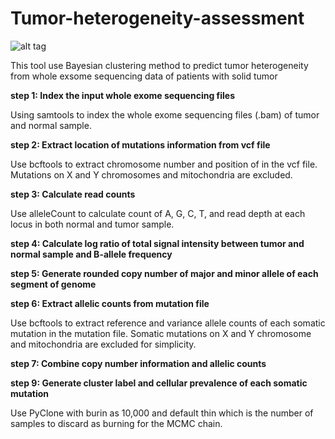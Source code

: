 # Tumor-heterogeneity-assessment

![alt tag](https://github.com/xinlingl/Tumor-heterogeneity-assessment/blob/main/workflow.jpg)

This tool use Bayesian clustering method to predict tumor heterogeneity from whole exsome sequencing data of patients with solid tumor 

**step 1: Index the input whole exome sequencing files**

Using samtools to index the whole exome sequencing files (.bam) of tumor and normal sample.



**step 2: Extract location of mutations information from vcf file**

Use bcftools to extract chromosome number and position of in the vcf file. Mutations on X and Y chromosomes and mitochondria are excluded. 



**step 3: Calculate read counts**

Use alleleCount to calculate count of A, G, C, T, and read depth at each locus in both normal and tumor sample. 



**step 4: Calculate log ratio of total signal intensity between tumor and normal sample and B-allele frequency**


**step 5: Generate rounded copy number of major and minor allele of each segment of genome**


**step 6: Extract allelic counts from mutation file**

Use bcftools to extract reference and variance allele counts of each somatic mutation in the mutation file. Somatic mutations on X and Y chromosome and mitochondria are excluded for simplicity. 


**step 7: Combine copy number information and allelic counts**


**step 9: Generate cluster label and cellular prevalence of each somatic mutation**

Use PyClone with burin as 10,000 and default thin which is the number of samples to discard as burning for the MCMC chain. 
